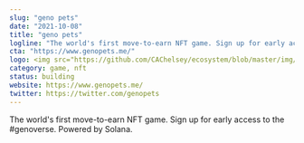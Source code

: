 ```yaml
---
slug: "geno pets"
date: "2021-10-08"
title: "geno pets"
logline: "The world's first move-to-earn NFT game. Sign up for early access to the #genoverse. Powered by Solana."
cta: "https://www.genopets.me/"
logo: <img src="https://github.com/CAChelsey/ecosystem/blob/master/img/genopets.jpg">
category: game, nft
status: building
website: https://www.genopets.me/
twitter: https://twitter.com/genopets
---
```


The world's first move-to-earn NFT game. Sign up for early access to the #genoverse. Powered by Solana.
